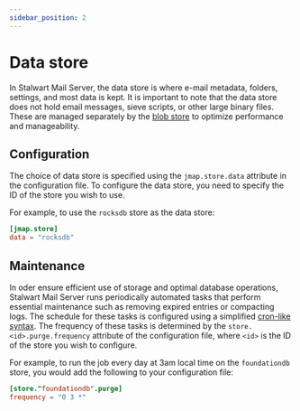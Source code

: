 ```yaml
---
sidebar_position: 2
---
```


# Data store

In Stalwart Mail Server, the data store is where e-mail metadata, folders, settings, and most data is kept. It is important to note that the data store does not hold email messages, sieve scripts, or other large binary files. These are managed separately by the [blob store](/docs/storage/blob) to optimize performance and manageability.

## Configuration

The choice of data store is specified using the `jmap.store.data` attribute in the configuration file. To configure the data store, you need to specify the ID of the store you wish to use.

For example, to use the `rocksdb` store as the data store:

```toml
[jmap.store]
data = "rocksdb"
```

## Maintenance

In oder ensure efficient use of storage and optimal database operations, Stalwart Mail Server runs periodically automated tasks that perform essential maintenance such as removing expired entries or compacting logs. The schedule for these tasks is configured using a simplified [cron-like syntax](/docs/configuration/overview/values/cron). The frequency of these tasks is determined by the `store.<id>.purge.frequency` attribute of the configuration file, where `<id>` is the ID of the store you wish to configure.

For example, to run the job every day at 3am local time on the `foundationdb` store, you would add the following to your configuration file:

```toml
[store."foundationdb".purge]
frequency = "0 3 *"
```

